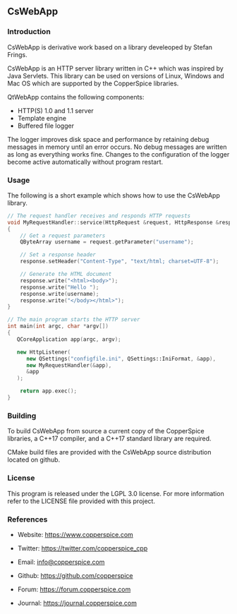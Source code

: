 ## CsWebApp

### Introduction

CsWebApp is derivative work based on a library develeoped by Stefan Frings.

CsWebApp is an HTTP server library written in C++ which was inspired by Java Servlets. This library can be used
on versions of Linux, Windows and Mac OS which are supported by the CopperSpice libraries.

QtWebApp contains the following components:

* HTTP(S) 1.0 and 1.1 server
* Template engine
* Buffered file logger

The logger improves disk space and performance by retaining debug messages in memory until an error occurs. No debug
messages are written as long as everything works fine. Changes to the configuration of the logger become active
automatically without program restart.


### Usage

The following is a short example which shows how to use the CsWebApp library.

```C++
// The request handler receives and responds HTTP requests
void MyRequestHandler::service(HttpRequest &request, HttpResponse &response)
{
    // Get a request parameters
    QByteArray username = request.getParameter("username");

    // Set a response header
    response.setHeader("Content-Type", "text/html; charset=UTF-8");

    // Generate the HTML document
    response.write("<html><body>");
    response.write("Hello ");
    response.write(username);
    response.write("</body></html>");
}

// The main program starts the HTTP server
int main(int argc, char *argv[])
{
   QCoreApplication app(argc, argv);

   new HttpListener(
      new QSettings("configfile.ini", QSettings::IniFormat, &app),
      new MyRequestHandler(&app),
      &app
   );

    return app.exec();
}
```

### Building

To build CsWebApp from source a current copy of the CopperSpice libraries, a C++17 compiler, and a C++17 standard
library are required.

CMake build files are provided with the CsWebApp source distribution located on github.


### License

This program is released under the LGPL 3.0 license. For more information refer to the LICENSE file provided with
this project.


### References

* Website:  https://www.copperspice.com
* Twitter:  https://twitter.com/copperspice_cpp
* Email:    info@copperspice.com

* Github:   https://github.com/copperspice

* Forum:    https://forum.copperspice.com
* Journal:  https://journal.copperspice.com


